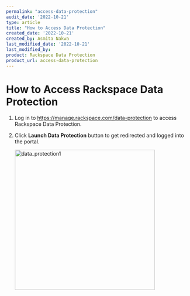 ```yaml
---
permalink: "access-data-protection"
audit_date: '2022-10-21'
type: article
title: "How to Access Data Protection"
created_date: '2022-10-21'
created_by: Asmita Nakwa
last_modified_date: '2022-10-21'
last_modified_by: 
product: Rackspace Data Protection
product_url: access-data-protection
---
```


# How to Access Rackspace Data Protection

1. Log in to https://manage.rackspace.com/data-protection to access Rackspace Data Protection.

2. Click **Launch Data Protection** button to get redirected and logged into the portal.

   <img width="383" alt="data_protection1" src="/support/how-to/rackspace-data-protection/data_protection1.png">